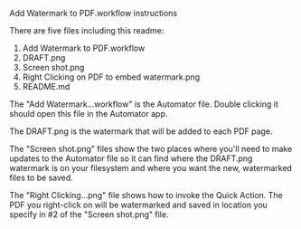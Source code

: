 Add Watermark to PDF.workflow instructions

There are five files including this readme:
1. Add Watermark to PDF.workflow
2. DRAFT.png
3. Screen shot.png
4. Right Clicking on PDF to embed watermark.png
5. README.md

The "Add Watermark...workflow" is the Automator file. Double clicking it should open this file in the Automator app.

The DRAFT.png is the watermark that will be added to each PDF page. 

The "Screen shot.png" files show the two places where you'll need to make updates to the Automator file so it can find where the DRAFT.png watermark is on your filesystem and where you want the new, watermarked files to be saved.

The "Right Clicking...png" file shows how to invoke the Quick Action. The PDF you right-click on will be watermarked and saved in location you specify in #2 of the "Screen shot.png" file.

